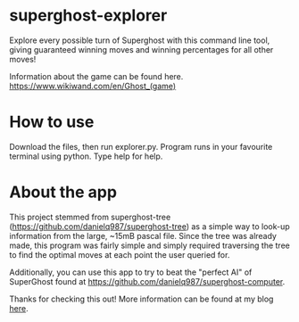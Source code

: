 # superghost-explorer
Explore every possible turn of Superghost with this command line tool, giving guaranteed winning moves and winning percentages for all other moves!

Information about the game can be found here. https://www.wikiwand.com/en/Ghost_(game)

# How to use
Download the files, then run explorer.py. Program runs in your favourite terminal using python. Type help for help.

# About the app
This project stemmed from superghost-tree (https://github.com/danielq987/superghost-tree) as a simple way to look-up information from the large, ~15mB pascal file. Since the tree was already made, this program was fairly simple and simply required traversing the tree to find the optimal moves at each point the user queried for. 

Additionally, you can use this app to try to beat the "perfect AI" of SuperGhost found at https://github.com/danielq987/superghost-computer.

Thanks for checking this out! More information can be found at my blog [here](https://danielq987.github.io/blog/posts/2020/10/15/superghost.html).
